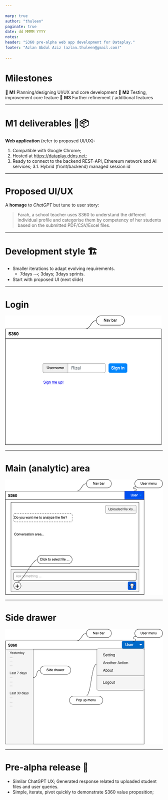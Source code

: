 ```yaml
---

marp: true
author: "thuleen"
paginate: true
date: dd MMMM YYYY
notes: 
header: "S360 pre-alpha web app development for Dataplay."
footer: "Azlan Abdul Aziz (azlan.thuleen@gmail.com)"

---
```


# Milestones

🎯 **M1** Planning/designing UI/UX and core development 
🎯 **M2** Testing, improvement core feature
🎯 **M3** Further refinement / additional features

<!--

NOTES: 

👉 Removed task deployment in M3 - not relevant for time being.

👉 Project duration 12 weeks - 4 sessions - 2hour each session 

👉 Thuleen will call for discussion - if requires, twice a week for progress update.

️👉 To deploy "a working web app" in 14 days but will be far from ideal

👉 Deployment not relevant as S360 still in development 

 -->

---

# M1 deliverables 🤝📦 

**Web application** (refer to proposed UI/UX): 
1. Compatible with Google Chrome;
2. Hosted at https://dataplay.ddns.net; 
3. Ready to connect to the backend REST-API, Ethereum network and AI services; 
    3.1. Hybrid (front/backend) managed session id

<!-- 

NOTES:

👉 M1 basically to come up with a web app that resembles S360 main idea.

👉 Challenge since to link with endpoints and not enough time to test as we want expose to external parties.

👉 Doable but the end result of 14 days of worth of development will be far from perfect!

--->

---

# Proposed UI/UX

A **homage** to _ChatGPT_ but tune to user story: 

> Farah, a school teacher uses S360 to understand the different individual profile and categorise them by competency of her students based on the submitted PDF/CSV/Excel files.

<!-- 
NOTES:

👉 Reqeust permission from Dataplay (client) so that we can have some freedom to design UXUI -as the team do not have a clear direction and demand a short development time?!.

👉 For now settle for the "Farah user story". However request to drop for the PDF support for the time being. ie. This version.

--->

---

# Development style 🏗️

 - Smaller iterations to adapt evolving requirements.
    - 7days ⤏; 3days; 3days sprints.
 - Start with proposed UI (next slide)


<!-- 

NOTES:

👉 Start with proposed UI in the next 7 days to scaffold first iteration and establish pattern to interface with backend services (SNAD-API and AI).


--->

---

# Login

![main-analyze area](./images/s360-ui-login.png)

<!-- 

NOTES:

👉 For the time being, a simple login (just username and no password) so we can focus the development on the core functionality of the app.

👉 At least the login page emphasis on the idea that the app is capable of role-based-access-control ("RBAC"). User association to an organization/school/department. 

--->


------

# Main (analytic) area

![main-analyze area](./images/s360-ui.png)

<!-- 

NOTES:

👉 Page which user will spend most of the time while using the app.

👉 Homage to ChatGPT.

👉 Able to guide user to set of questions related to S360 main concept?

--->

---

#  Side drawer

![main-analyze area](./images/s360-ui-left-drawer.png)

<!-- 

NOTES:

👉 Optional feature where user can browse conversation history.

--->

---

# Pre-alpha release 🚀

- Similar ChatGPT UX;
  Generated response related to uploaded student files and user queries.
- Simple, iterate, pivot quickly to demonstrate S360 value proposition;


<!-- 

NOTES:

👉 Pre-alpha (14 days dev) means first internal release & testing, very unstable, missing features and buggy. 

👉 We have configured/comissioned hyperledger network and SNAD-API (REST-API). Previously thuleen is not expected to develop the UI. So client must understood that thuleen is expected to develop an web app not just an API!

👉 However, this is already considered as reflected in the latest/submitted quotation. 

👉 Now a frontend but to link with the SNAD-API and AI endpoints.

👉 Frontend dev does not meant just front end but also changes in the SNAD-API to suit UX.

--->